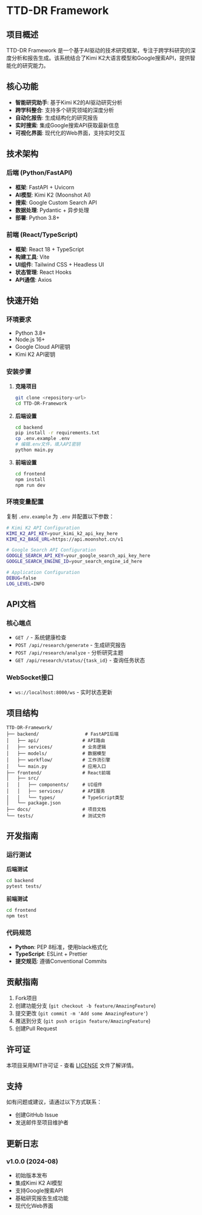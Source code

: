 # TTD-DR Framework

## 项目概述

TTD-DR Framework 是一个基于AI驱动的技术研究框架，专注于跨学科研究的深度分析和报告生成。该系统结合了Kimi K2大语言模型和Google搜索API，提供智能化的研究能力。

## 核心功能

- **智能研究助手**: 基于Kimi K2的AI驱动研究分析
- **跨学科整合**: 支持多个研究领域的深度分析
- **自动化报告**: 生成结构化的研究报告
- **实时搜索**: 集成Google搜索API获取最新信息
- **可视化界面**: 现代化的Web界面，支持实时交互

## 技术架构

### 后端 (Python/FastAPI)
- **框架**: FastAPI + Uvicorn
- **AI模型**: Kimi K2 (Moonshot AI)
- **搜索**: Google Custom Search API
- **数据处理**: Pydantic + 异步处理
- **部署**: Python 3.8+

### 前端 (React/TypeScript)
- **框架**: React 18 + TypeScript
- **构建工具**: Vite
- **UI组件**: Tailwind CSS + Headless UI
- **状态管理**: React Hooks
- **API通信**: Axios

## 快速开始

### 环境要求
- Python 3.8+
- Node.js 16+
- Google Cloud API密钥
- Kimi K2 API密钥

### 安装步骤

1. **克隆项目**
   ```bash
   git clone <repository-url>
   cd TTD-DR-Framework
   ```

2. **后端设置**
   ```bash
   cd backend
   pip install -r requirements.txt
   cp .env.example .env
   # 编辑.env文件，填入API密钥
   python main.py
   ```

3. **前端设置**
   ```bash
   cd frontend
   npm install
   npm run dev
   ```

### 环境变量配置

复制 `.env.example` 为 `.env` 并配置以下参数：

```bash
# Kimi K2 API Configuration
KIMI_K2_API_KEY=your_kimi_k2_api_key_here
KIMI_K2_BASE_URL=https://api.moonshot.cn/v1

# Google Search API Configuration
GOOGLE_SEARCH_API_KEY=your_google_search_api_key_here
GOOGLE_SEARCH_ENGINE_ID=your_search_engine_id_here

# Application Configuration
DEBUG=false
LOG_LEVEL=INFO
```

## API文档

### 核心端点

- `GET /` - 系统健康检查
- `POST /api/research/generate` - 生成研究报告
- `POST /api/research/analyze` - 分析研究主题
- `GET /api/research/status/{task_id}` - 查询任务状态

### WebSocket接口
- `ws://localhost:8000/ws` - 实时状态更新

## 项目结构

```
TTD-DR-Framework/
├── backend/                 # FastAPI后端
│   ├── api/                # API路由
│   ├── services/           # 业务逻辑
│   ├── models/             # 数据模型
│   ├── workflow/           # 工作流引擎
│   └── main.py             # 应用入口
├── frontend/               # React前端
│   ├── src/
│   │   ├── components/     # UI组件
│   │   ├── services/       # API服务
│   │   └── types/          # TypeScript类型
│   └── package.json
├── docs/                   # 项目文档
└── tests/                  # 测试文件
```

## 开发指南

### 运行测试

**后端测试**
```bash
cd backend
pytest tests/
```

**前端测试**
```bash
cd frontend
npm test
```

### 代码规范

- **Python**: PEP 8标准，使用black格式化
- **TypeScript**: ESLint + Prettier
- **提交规范**: 遵循Conventional Commits

## 贡献指南

1. Fork项目
2. 创建功能分支 (`git checkout -b feature/AmazingFeature`)
3. 提交更改 (`git commit -m 'Add some AmazingFeature'`)
4. 推送到分支 (`git push origin feature/AmazingFeature`)
5. 创建Pull Request

## 许可证

本项目采用MIT许可证 - 查看 [LICENSE](LICENSE) 文件了解详情。

## 支持

如有问题或建议，请通过以下方式联系：
- 创建GitHub Issue
- 发送邮件至项目维护者

## 更新日志

### v1.0.0 (2024-08)
- 初始版本发布
- 集成Kimi K2 AI模型
- 支持Google搜索API
- 基础研究报告生成功能
- 现代化Web界面